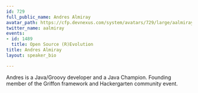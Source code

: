 ```yaml
---
id: 729
full_public_name: Andres Almiray
avatar_path: https://cfp.devnexus.com/system/avatars/729/large/aalmiray_joker_small.jpg?1512148821
twitter_name: aalmiray
events:
- id: 1489
  title: Open Source (R)Evolution
title: Andres Almiray
layout: speaker_bio

---
```

Andres is a Java/Groovy developer and a Java Champion. Founding member of the Griffon framework and Hackergarten community event.
